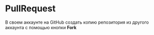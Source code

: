 # PullRequest
В своем аккаунте на GitHub создать копию репозитория из другого аккаунта с помощью кнопки **Fork**